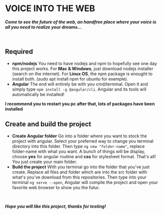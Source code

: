 # **VOICE INTO THE WEB**

***Come to see the future of the web, an handfree place where your voice is all you need to realize your dreams...*** 



&nbsp;

## Required

 - **npm/nodejs**
 You need to have nodejs and npm to hopefully see one day this project works.
 For **Mac & Windows**, just download nodejs installer  (search on the internet).
 For **Linux OS**, the npm package is enought to install both. (sudo apt install npm for ubuntu for exemple).
 &nbsp;
 - **Angular**
The end will entirely be with you cmd/terminal. Open it and simply type `npm install -g @angular/cli`. Angular and its tools will automatically be installed!

**I recommend you to restart you pc after that, lots of packages have been installed**
&nbsp;


## Create and build the project

 - **Create Angular folder**
 Go into a folder where you want to stock the project with angular. Select your preferred way to change you terminal directory into this folder. Then type `ng new "folder-name"`, replace folder-name with what you want. A bunch of things will be display, choose **yes** for angular routine and **css** for stylesheet format. That's all! You just create your main folder.
  &nbsp;
 - **Build the project**
 With you terminal go into the folder that you've just create. Replace all files and folder which are into the src folder with what's you've download from this repositories. Then type into your terminal `ng serve --open`, Angular will compile the project and open your favorite web browser to show you the futur.
 &nbsp;
 
 &nbsp;
 
 ***Hope you will like this project, thanks for testing!***
